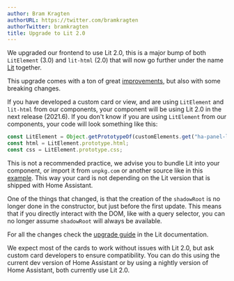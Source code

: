 ```yaml
---
author: Bram Kragten
authorURL: https://twitter.com/bramkragten
authorTwitter: bramkragten
title: Upgrade to Lit 2.0
---
```


We upgraded our frontend to use Lit 2.0, this is a major bump of both `LitElement` (3.0) and `lit-html` (2.0) that will now go further under the name [Lit](https://lit.dev) together.

This upgrade comes with a ton of great [improvements](https://lit.dev/blog/2021-04-21-lit-2.0-meet-lit-all-over-again/), but also with some breaking changes.

If you have developed a custom card or view, and are using `LitElement` and `lit-html` from our components, your component will be using Lit 2.0 in the next release (2021.6). If you don't know if you are using `LitElement` from our components, your code will look something like this:

```ts
const LitElement = Object.getPrototypeOf(customElements.get("ha-panel-lovelace"));
const html = LitElement.prototype.html;
const css = LitElement.prototype.css;
```

This is not a recommended practice, we advise you to bundle Lit into your component, or import it from `unpkg.com` or another source like in this [example](https://developers.home-assistant.io/docs/frontend/custom-ui/custom-card#advanced-example). This way your card is not depending on the Lit version that is shipped with Home Assistant.

One of the things that changed, is that the creation of the `shadowRoot` is no longer done in the constructor, but just before the first update. This means that if you directly interact with the DOM, like with a query selector, you can no longer assume `shadowRoot` will always be available.

For all the changes check the [upgrade guide](https://lit.dev/docs/releases/upgrade/) in the Lit documentation.

We expect most of the cards to work without issues with Lit 2.0, but ask custom card developers to ensure compatibility. You can do this using the current dev version of Home Assistant or by using a nightly version of Home Assistant, both currently use Lit 2.0.
